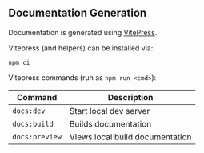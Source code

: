 Documentation Generation
------------------------

Documentation is generated using [VitePress](https://vitepress.dev/).

Vitepress (and helpers) can be installed via:

```
npm ci
```

Vitepress commands (run as `npm run <cmd>`):

| Command        | Description                     |
| -------------- | ------------------------------- |
| `docs:dev`     | Start local dev server          |
| `docs:build`   | Builds documentation            |
| `docs:preview` | Views local build documentation |
